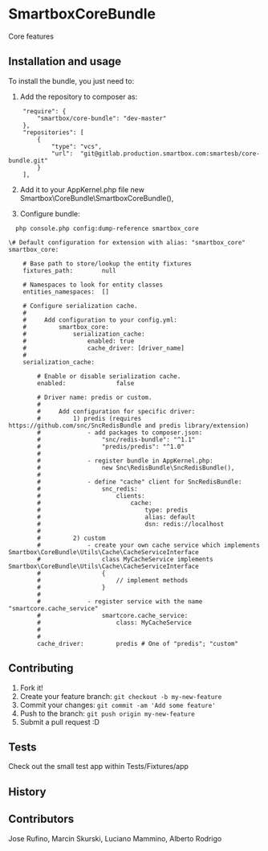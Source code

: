 # SmartboxCoreBundle
Core features

## Installation and usage
To install the bundle, you just need to:

1. Add the repository to composer as:
```
    "require": {
        "smartbox/core-bundle": "dev-master"
    },
    "repositories": [
        {
            "type": "vcs",
            "url":  "git@gitlab.production.smartbox.com:smartesb/core-bundle.git"
        }
    ],
```

2. Add it to your AppKernel.php file
    new Smartbox\CoreBundle\SmartboxCoreBundle(),

4. Configure bundle:
```
  php console.php config:dump-reference smartbox_core
  
\# Default configuration for extension with alias: "smartbox_core"
smartbox_core:

    # Base path to store/lookup the entity fixtures
    fixtures_path:        null

    # Namespaces to look for entity classes
    entities_namespaces:  []

    # Configure serialization cache.
    #
    #     Add configuration to your config.yml:
    #         smartbox_core:
    #             serialization_cache:
    #                 enabled: true
    #                 cache_driver: [driver_name]
    #
    serialization_cache:

        # Enable or disable serialization cache.
        enabled:              false

        # Driver name: predis or custom.
        #
        #     Add configuration for specific driver:
        #         1) predis (requires https://github.com/snc/SncRedisBundle and predis library/extension)
        #             - add packages to composer.json:
        #                 "snc/redis-bundle": "^1.1"
        #                 "predis/predis": "^1.0"
        #
        #             - register bundle in AppKernel.php:
        #                 new Snc\RedisBundle\SncRedisBundle(),
        #
        #             - define "cache" client for SncRedisBundle:
        #                 snc_redis:
        #                     clients:
        #                         cache:
        #                             type: predis
        #                             alias: default
        #                             dsn: redis://localhost
        #
        #         2) custom
        #             - create your own cache service which implements Smartbox\CoreBundle\Utils\Cache\CacheServiceInterface
        #                 class MyCacheService implements Smartbox\CoreBundle\Utils\Cache\CacheServiceInterface
        #                 {
        #                     // implement methods
        #                 }
        #
        #             - register service with the name "smartcore.cache_service"
        #                 smartcore.cache_service:
        #                     class: MyCacheService
        #
        #
        cache_driver:         predis # One of "predis"; "custom"
```

## Contributing
1. Fork it!
2. Create your feature branch: `git checkout -b my-new-feature`
3. Commit your changes: `git commit -am 'Add some feature'`
4. Push to the branch: `git push origin my-new-feature`
5. Submit a pull request :D

## Tests

Check out the small test app within Tests/Fixtures/app

## History

## Contributors
Jose Rufino, Marcin Skurski, Luciano Mammino, Alberto Rodrigo

